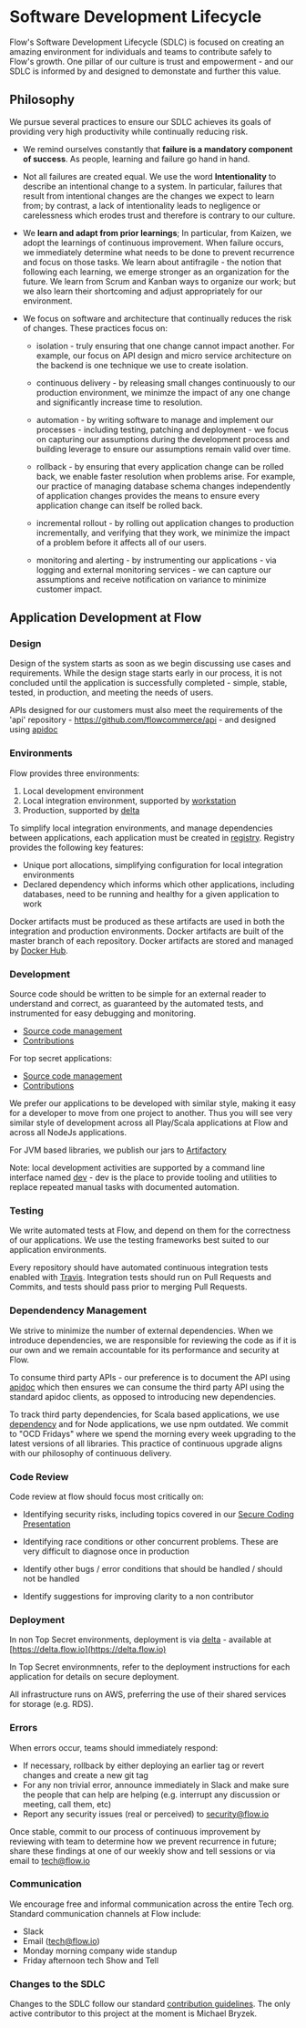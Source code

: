 # Software Development Lifecycle


Flow's Software Development Lifecycle (SDLC) is focused on creating an amazing environment for individuals and teams to contribute safely to Flow's growth. One pillar of our culture is trust and empowerment - and our SDLC is informed by and designed to demonstate and further this value.

## Philosophy

We pursue several practices to ensure our SDLC achieves its goals of providing very high productivity while continually reducing risk.

  - We remind ourselves constantly that **failure is a mandatory component of success**. As people, learning and failure go hand in hand.
  
  - Not all failures are created equal. We use the word **Intentionality** to describe an intentional change to a system. In particular, failures that result from intentional changes are the changes we expect to learn from; by contrast, a lack of intentionality leads to negligence or carelessness which erodes trust and therefore is contrary to our culture.
  
  - We **learn and adapt from prior learnings**; In particular, from Kaizen, we adopt the learnings of continuous improvement. When failure occurs, we immediately determine what needs to be done to prevent recurrence and focus on those tasks. We learn about antifragile - the notion that following each learning, we emerge stronger as an organization for the future. We learn from Scrum and Kanban ways to organize our work; but we also learn their shortcoming and adjust appropriately for our environment.
  
  - We focus on software and architecture that continually reduces the risk of changes. These practices focus on:
  
    - isolation - truly ensuring that one change cannot impact another. For example, our focus on API design and micro service architecture on the backend is one technique we use to create isolation.
    
    - continuous delivery - by releasing small changes continuously to our production environment, we minimze the impact of any one change and significantly increase time to resolution.
    
    - automation - by writing software to manage and implement our processes - including testing, patching and deployment - we focus on capturing our assumptions during the development process and building leverage to ensure our assumptions remain valid over time.
    
    - rollback - by ensuring that every application change can be rolled back, we enable faster resolution when problems arise. For example, our practice of managing database schema changes independently of application changes provides the means to ensure every application change can itself be rolled back.
    
    - incremental rollout - by rolling out application changes to production incrementally, and verifying that they work, we minimize the impact of a problem before it affects all of our users.
    
    - monitoring and alerting - by instrumenting our applications - via logging and external monitoring services - we can capture our assumptions and receive notification on variance to minimize customer impact.
   
## Application Development at Flow

### Design

Design of the system starts as soon as we begin discussing use cases and requirements. While the design stage starts early in our process, it is not concluded until the application is successfully completed - simple, stable, tested, in production, and meeting the needs of users.

APIs designed for our customers must also meet the requirements of the 'api' repository - https://github.com/flowcommerce/api - and designed using [apidoc](apidoc.me/flow)

### Environments

Flow provides three environments:

1. Local development environment
2. Local integration environment, supported by [workstation](https://github.com/flowcommerce/workstation)
3. Production, supported by [delta](https://delta.flow.io)

To simplify local integration environments, and manage dependencies between applications, each application must be created in [registry](https://github.com/flowcommerce/registry). Registry provides the following key features:

  - Unique port allocations, simplifying configuration for local integration environments
  - Declared dependency which informs which other applications, including databases, need to be running and healthy for a given application to work

Docker artifacts must be produced as these artifacts are used in both the integration and production environments. Docker artifacts are built of the master branch of each repository. Docker artifacts are stored and managed by [Docker Hub](http://hub.docker.com).

### Development

Source code should be written to be simple for an external reader to understand and correct, as guaranteed by the automated tests, and instrumented for easy debugging and monitoring.

  - [Source code management](https://github.com/flowcommerce)
  - [Contributions](https://github.com/flowcommerce/standards/Contributions.md)
  
For top secret applications:

  - [Source code management](https://github.com/flowvault)
  - [Contributions](https://github.com/flowvault/standards/Contributions.md)
  
We prefer our applications to be developed with similar style, making it easy for a developer to move from one project to another. Thus you will see very similar style of development across all Play/Scala applications at Flow and across all NodeJs applications.

For JVM based libraries, we publish our jars to [Artifactory](https://flow.jfrog.io/flow/webapp/#/login)

Note: local development activities are supported by a command line interface named [dev](https://github.com/flowcommerce/workstation) - dev is the place to provide tooling and utilities to replace repeated manual tasks with documented automation.

### Testing

We write automated tests at Flow, and depend on them for the correctness of our applications. We use the testing frameworks best suited to our application environments.

Every repository should have automated continuous integration tests enabled with [Travis](http://travis-ci.com/flowcommerce). Integration tests should run on Pull Requests and Commits, and tests should pass prior to merging Pull Requests.


### Dependendency Management

We strive to minimize the number of external dependencies. When we introduce dependencies, we are responsible for reviewing the code as if it is our own and we remain accountable for its performance and security at Flow.

To consume third party APIs - our preference is to document the API using [apidoc](apidoc.me/flow) which then ensures we can consume the third party API using the standard apidoc clients, as opposed to introducing new dependencies.

To track third party dependencies, for Scala based applications, we use [dependency](dependency.flow.io) and for Node applications, we use npm outdated. We commit to "OCD Fridays" where we spend the morning every week upgrading to the latest versions of all libraries. This practice of continuous upgrade aligns with our philosophy of continuous delivery.

### Code Review

Code review at flow should focus most critically on:

  - Identifying security risks, including topics covered in our [Secure Coding Presentation](https://docs.google.com/a/flow.io/presentation/d/1V067rPCNpz7zbugo2IAU6BAhnVV87fEMHT5ytEsmBPs/edit?usp=drive_web)

  - Identifying race conditions or other concurrent problems. These are very difficult to diagnose once in production
  
  - Identify other bugs / error conditions that should be handled / should not be handled
  
  - Identify suggestions for improving clarity to a non contributor

### Deployment

In non Top Secret environments, deployment is via [delta](https://github.com/flowcommerce/delta) - available at [https://delta.flow.io](https://delta.flow.io)

In Top Secret environmnents, refer to the deployment instructions for each application for details on secure deployment.

All infrastructure runs on AWS, preferring the use of their shared services for storage (e.g. RDS).

### Errors

When errors occur, teams should immediately respond:

  - If necessary, rollback by either deploying an earlier tag or revert changes and create a new git tag
  - For any non trivial error, announce immediately in Slack and make sure the people that can help are helping (e.g. interrupt any discussion or meeting, call them, etc)
  - Report any security issues (real or perceived) to security@flow.io
  
Once stable, commit to our process of continuous improvement by reviewing with team to determine how we prevent recurrence in future; share these findings at one of our weekly show and tell sessions or via email to tech@flow.io

### Communication

We encourage free and informal communication across the entire Tech org. Standard communication channels at Flow include:

  - Slack
  - Email (tech@flow.io)
  - Monday morning company wide standup
  - Friday afternoon tech Show and Tell

### Changes to the SDLC

Changes to the SDLC follow our standard [contribution guidelines](https://github.com/flowcommerce/standards/Contributions.md). The only active contributor to this project at the moment is Michael Bryzek.




